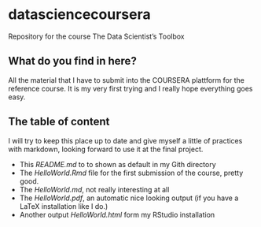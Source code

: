 datasciencecoursera
===================

Repository for the course The Data Scientist’s Toolbox

## What do you find in here?

All the material that I have to submit into the COURSERA plattform for the reference course. It is my very first trying and I really hope everything goes easy.

## The table of content

I will try to keep this place up to date and give myself a little of practices with markdown, looking forward to use it at the final project.

- This _README.md_ to to shown as default in my Gith directory 
- The _HelloWorld.Rmd_ file for the first submission of the course, pretty good.
- The _HelloWorld.md_, not really interesting at all
- The _HelloWorld.pdf_, an automatic nice looking output (if you have a LaTeX installation like I do.)
- Another output _HelloWorld.html_ form my RStudio installation

